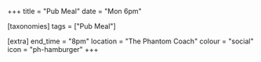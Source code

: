 +++
title = "Pub Meal"
date = "Mon 6pm"

[taxonomies]
tags = ["Pub Meal"]

[extra]
end_time = "8pm"
location = "The Phantom Coach"
colour = "social"
icon = "ph-hamburger"
+++






